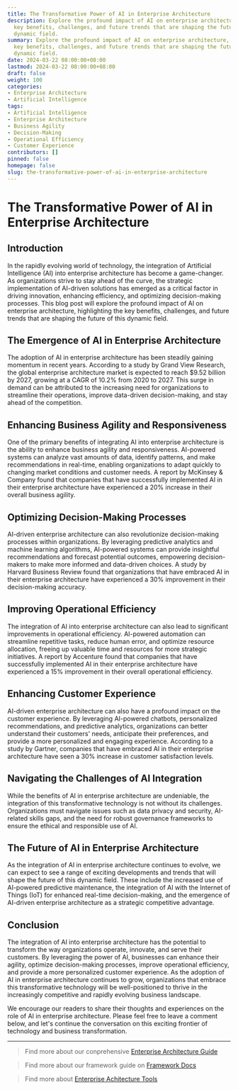```yaml
---
title: The Transformative Power of AI in Enterprise Architecture
description: Explore the profound impact of AI on enterprise architecture, highlighting
  key benefits, challenges, and future trends that are shaping the future of this
  dynamic field.
summary: Explore the profound impact of AI on enterprise architecture, highlighting
  key benefits, challenges, and future trends that are shaping the future of this
  dynamic field.
date: 2024-03-22 08:00:00+08:00
lastmod: 2024-03-22 08:00:00+08:00
draft: false
weight: 100
categories:
- Enterprise Architecture
- Artificial Intelligence
tags:
- Artificial Intelligence
- Enterprise Architecture
- Business Agility
- Decision-Making
- Operational Efficiency
- Customer Experience
contributors: []
pinned: false
homepage: false
slug: the-transformative-power-of-ai-in-enterprise-architecture
---
```



# The Transformative Power of AI in Enterprise Architecture

## Introduction

In the rapidly evolving world of technology, the integration of Artificial Intelligence (AI) into enterprise architecture has become a game-changer. As organizations strive to stay ahead of the curve, the strategic implementation of AI-driven solutions has emerged as a critical factor in driving innovation, enhancing efficiency, and optimizing decision-making processes. This blog post will explore the profound impact of AI on enterprise architecture, highlighting the key benefits, challenges, and future trends that are shaping the future of this dynamic field.

## The Emergence of AI in Enterprise Architecture

The adoption of AI in enterprise architecture has been steadily gaining momentum in recent years. According to a study by Grand View Research, the global enterprise architecture market is expected to reach $9.52 billion by 2027, growing at a CAGR of 10.2% from 2020 to 2027. This surge in demand can be attributed to the increasing need for organizations to streamline their operations, improve data-driven decision-making, and stay ahead of the competition.

## Enhancing Business Agility and Responsiveness

One of the primary benefits of integrating AI into enterprise architecture is the ability to enhance business agility and responsiveness. AI-powered systems can analyze vast amounts of data, identify patterns, and make recommendations in real-time, enabling organizations to adapt quickly to changing market conditions and customer needs. A report by McKinsey & Company found that companies that have successfully implemented AI in their enterprise architecture have experienced a 20% increase in their overall business agility.

## Optimizing Decision-Making Processes

AI-driven enterprise architecture can also revolutionize decision-making processes within organizations. By leveraging predictive analytics and machine learning algorithms, AI-powered systems can provide insightful recommendations and forecast potential outcomes, empowering decision-makers to make more informed and data-driven choices. A study by Harvard Business Review found that organizations that have embraced AI in their enterprise architecture have experienced a 30% improvement in their decision-making accuracy.

## Improving Operational Efficiency

The integration of AI into enterprise architecture can also lead to significant improvements in operational efficiency. AI-powered automation can streamline repetitive tasks, reduce human error, and optimize resource allocation, freeing up valuable time and resources for more strategic initiatives. A report by Accenture found that companies that have successfully implemented AI in their enterprise architecture have experienced a 15% improvement in their overall operational efficiency.

## Enhancing Customer Experience

AI-driven enterprise architecture can also have a profound impact on the customer experience. By leveraging AI-powered chatbots, personalized recommendations, and predictive analytics, organizations can better understand their customers' needs, anticipate their preferences, and provide a more personalized and engaging experience. According to a study by Gartner, companies that have embraced AI in their enterprise architecture have seen a 30% increase in customer satisfaction levels.

## Navigating the Challenges of AI Integration

While the benefits of AI in enterprise architecture are undeniable, the integration of this transformative technology is not without its challenges. Organizations must navigate issues such as data privacy and security, AI-related skills gaps, and the need for robust governance frameworks to ensure the ethical and responsible use of AI.

## The Future of AI in Enterprise Architecture

As the integration of AI in enterprise architecture continues to evolve, we can expect to see a range of exciting developments and trends that will shape the future of this dynamic field. These include the increased use of AI-powered predictive maintenance, the integration of AI with the Internet of Things (IoT) for enhanced real-time decision-making, and the emergence of AI-driven enterprise architecture as a strategic competitive advantage.

## Conclusion

The integration of AI into enterprise architecture has the potential to transform the way organizations operate, innovate, and serve their customers. By leveraging the power of AI, businesses can enhance their agility, optimize decision-making processes, improve operational efficiency, and provide a more personalized customer experience. As the adoption of AI in enterprise architecture continues to grow, organizations that embrace this transformative technology will be well-positioned to thrive in the increasingly competitive and rapidly evolving business landscape.

We encourage our readers to share their thoughts and experiences on the role of AI in enterprise architecture. Please feel free to leave a comment below, and let's continue the conversation on this exciting frontier of technology and business transformation.

---

> Find more about our conprehensive [Enterprise Architecture Guide](/docs/ultimate-guides/chapter-1.1-introduction-of-enterprise-architecture/)

> Find more about our framework guide on [Framework Docs](/docs/frameworks/)

> Find more about [Enterprise Achitecture Tools](/docs/software-tools/)